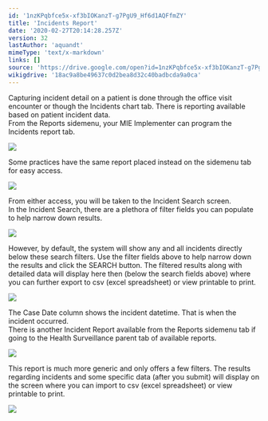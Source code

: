 ```yaml
---
id: '1nzKPqbfce5x-xf3bIOKanzT-g7PgU9_Hf6d1AQFfmZY'
title: 'Incidents Report'
date: '2020-02-27T20:14:28.257Z'
version: 32
lastAuthor: 'aquandt'
mimeType: 'text/x-markdown'
links: []
source: 'https://drive.google.com/open?id=1nzKPqbfce5x-xf3bIOKanzT-g7PgU9_Hf6d1AQFfmZY'
wikigdrive: '18ac9a8be49637c0d2bea8d32c40badbcda9a0ca'
---
```

Capturing incident detail on a patient is done through the office visit encounter or though the Incidents chart tab. There is reporting available based on patient incident data.  
From the Reports sidemenu, your MIE Implementer can program the Incidents report tab.

![](../incidents-report.assets/237900f82085bc1ff183093dbd43f538.png)

Some practices have the same report placed instead on the sidemenu tab for easy access.

![](../incidents-report.assets/14253110f70d4aa19564655e47896ee8.png)

From either access, you will be taken to the Incident Search screen.  
In the Incident Search, there are a plethora of filter fields you can populate to help narrow down results.

![](../incidents-report.assets/1dc46a2a861b55f693d5c3937ff63902.png)

However, by default, the system will show any and all incidents directly below these search filters. Use the filter fields above to help narrow down the results and click the SEARCH button. The filtered results along with detailed data will display here then (below the search fields above) where you can further export to csv (excel spreadsheet) or view printable to print.

![](../incidents-report.assets/dcbf2c0de633f12301135ac2ac6fdda8.png)

The Case Date column shows the incident datetime. That is when the incident occurred.  
There is another Incident Report available from the Reports sidemenu tab if going to the Health Surveillance parent tab of available reports.

![](../incidents-report.assets/8aec3c21fc8dcf1734f2a206296faf3f.png)

This report is much more generic and only offers a few filters. The results regarding incidents and some specific data (after you submit) will display on the screen where you can import to csv (excel spreadsheet) or view printable to print.

![](../incidents-report.assets/34bc708f4fe9931a24ad2e5d0b6ffa85.png)

